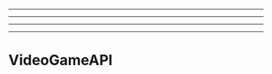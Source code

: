 -------------------------------------------------------------------------------------------------
----------------------------------------------------------------------------------------------------
----------------------------------------------------------------------------------------------------
-------------------------------------------------------
# VideoGameAPI
